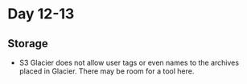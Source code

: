 # Day 12-13

## Storage

* S3 Glacier does not allow user tags or even names to the archives placed in Glacier. There may be room for a tool here.
